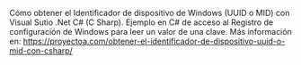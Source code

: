 Cómo obtener el Identificador de dispositivo de Windows (UUID o MID) con Visual Sutio .Net C# (C Sharp). Ejemplo en C# de acceso al Registro de configuración de Windows para leer un valor de una clave. Más información en: https://proyectoa.com/obtener-el-identificador-de-dispositivo-uuid-o-mid-con-csharp/
